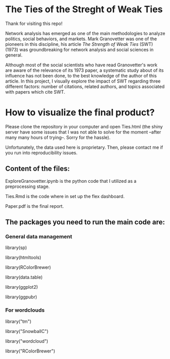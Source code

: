 # The Ties of the Streght of Weak Ties

Thank for visiting this repo!

Network analysis has emerged as one of the main methodologies to analyze politics, social behaviors, and markets. Mark Granovetter was one of the pioneers in this discipline, his article *The Strength of Weak Ties* (SWT) (1973) was groundbreaking for network analysis and social sciences in general.

Although most of the social scientists who have read Granovetter's work are aware of the relevance of its 1973 paper, a systematic study about of its influence has not been done, to the best knowledge of the author of this article. In this project, I visually explore the impact of SWT regarding three different factors: number of citations, related authors, and topics associated with papers which cite SWT.

# How to visualize the final product?

Please clone the repository in your computer and open Ties.html (the shiny server have some issues that I was not able to solve for the moment –after many many hours of trying–. Sorry for the hassle).

Unfortunately, the data used here is proprietary. Then, please contact me if you run into reproducibility issues.

## Content of the files:

ExploreGranovetter.ipynb is the python code that I utilized as a preprocessing stage.

Ties.Rmd is the code where in set up the flex dashboard.

Paper.pdf is the final report.

## The packages you need to run the main code are:

###  General data management

library(sp)

library(htmltools)

library(RColorBrewer)

library(data.table)

library(ggplot2)

library(ggpubr)

### For wordclouds

library("tm")

library("SnowballC")

library("wordcloud")

library("RColorBrewer")
